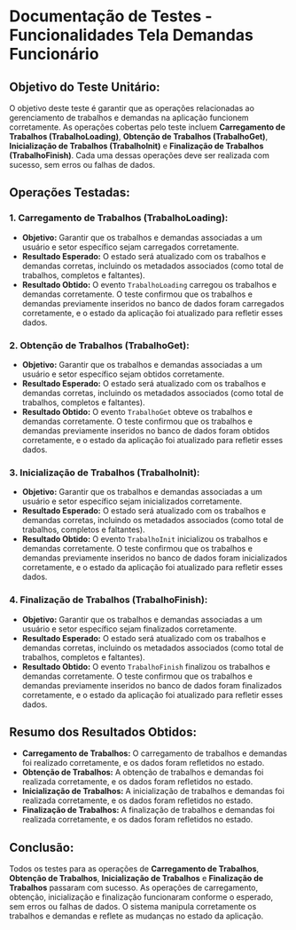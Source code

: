 # Documentação de Testes - Funcionalidades Tela Demandas Funcionário

## Objetivo do Teste Unitário:

O objetivo deste teste é garantir que as operações relacionadas ao gerenciamento de trabalhos e demandas na aplicação funcionem corretamente. As operações cobertas pelo teste incluem **Carregamento de Trabalhos (TrabalhoLoading)**, **Obtenção de Trabalhos (TrabalhoGet)**, **Inicialização de Trabalhos (TrabalhoInit)** e **Finalização de Trabalhos (TrabalhoFinish)**. Cada uma dessas operações deve ser realizada com sucesso, sem erros ou falhas de dados.

## Operações Testadas:

### 1. Carregamento de Trabalhos (TrabalhoLoading):
- **Objetivo:** Garantir que os trabalhos e demandas associadas a um usuário e setor específico sejam carregados corretamente.
- **Resultado Esperado:** O estado será atualizado com os trabalhos e demandas corretas, incluindo os metadados associados (como total de trabalhos, completos e faltantes).
- **Resultado Obtido:** O evento `TrabalhoLoading` carregou os trabalhos e demandas corretamente. O teste confirmou que os trabalhos e demandas previamente inseridos no banco de dados foram carregados corretamente, e o estado da aplicação foi atualizado para refletir esses dados.

### 2. Obtenção de Trabalhos (TrabalhoGet):
- **Objetivo:** Garantir que os trabalhos e demandas associadas a um usuário e setor específico sejam obtidos corretamente.
- **Resultado Esperado:** O estado será atualizado com os trabalhos e demandas corretas, incluindo os metadados associados (como total de trabalhos, completos e faltantes).
- **Resultado Obtido:** O evento `TrabalhoGet` obteve os trabalhos e demandas corretamente. O teste confirmou que os trabalhos e demandas previamente inseridos no banco de dados foram obtidos corretamente, e o estado da aplicação foi atualizado para refletir esses dados.

### 3. Inicialização de Trabalhos (TrabalhoInit):
- **Objetivo:** Garantir que os trabalhos e demandas associadas a um usuário e setor específico sejam inicializados corretamente.
- **Resultado Esperado:** O estado será atualizado com os trabalhos e demandas corretas, incluindo os metadados associados (como total de trabalhos, completos e faltantes).
- **Resultado Obtido:** O evento `TrabalhoInit` inicializou os trabalhos e demandas corretamente. O teste confirmou que os trabalhos e demandas previamente inseridos no banco de dados foram inicializados corretamente, e o estado da aplicação foi atualizado para refletir esses dados.

### 4. Finalização de Trabalhos (TrabalhoFinish):
- **Objetivo:** Garantir que os trabalhos e demandas associadas a um usuário e setor específico sejam finalizados corretamente.
- **Resultado Esperado:** O estado será atualizado com os trabalhos e demandas corretas, incluindo os metadados associados (como total de trabalhos, completos e faltantes).
- **Resultado Obtido:** O evento `TrabalhoFinish` finalizou os trabalhos e demandas corretamente. O teste confirmou que os trabalhos e demandas previamente inseridos no banco de dados foram finalizados corretamente, e o estado da aplicação foi atualizado para refletir esses dados.

## Resumo dos Resultados Obtidos:

- **Carregamento de Trabalhos:** O carregamento de trabalhos e demandas foi realizado corretamente, e os dados foram refletidos no estado.
- **Obtenção de Trabalhos:** A obtenção de trabalhos e demandas foi realizada corretamente, e os dados foram refletidos no estado.
- **Inicialização de Trabalhos:** A inicialização de trabalhos e demandas foi realizada corretamente, e os dados foram refletidos no estado.
- **Finalização de Trabalhos:** A finalização de trabalhos e demandas foi realizada corretamente, e os dados foram refletidos no estado.

## Conclusão:

Todos os testes para as operações de **Carregamento de Trabalhos**, **Obtenção de Trabalhos**, **Inicialização de Trabalhos** e **Finalização de Trabalhos** passaram com sucesso. As operações de carregamento, obtenção, inicialização e finalização funcionaram conforme o esperado, sem erros ou falhas de dados. O sistema manipula corretamente os trabalhos e demandas e reflete as mudanças no estado da aplicação.